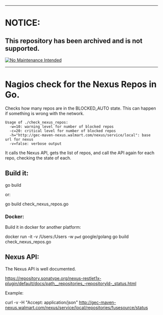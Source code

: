 ***
# NOTICE:

## This repository has been archived and is not supported.

[![No Maintenance Intended](http://unmaintained.tech/badge.svg)](http://unmaintained.tech/)
***

Nagios check for the Nexus Repos in Go.
=========================================

Checks how many repos are in the BLOCKED_AUTO state. This can happen
if something is wrong with the network.

    Usage of ./check_nexus_repos:
      -w=10: warning level for number of blocked repos
      -c=20: critical level for number of blocked repos
      -h="http://gec-maven-nexus.walmart.com/nexus/service/local": base url for nexus
      -v=false: verbose output

It calls the Nexus API, gets the list of repos, and call the API
again for each repo, checking the state of each.

Build it:
---------

  go build

or:

  go build check_nexus_repos.go

### Docker:

Build it in docker for another platform:

docker run -it -v /Users:/Users -w `pwd` google/golang go build check_nexus_repos.go

Nexus API:
------------

The Nexus API is well documented.

https://repository.sonatype.org/nexus-restlet1x-plugin/default/docs/path__repositories_-repositoryId-_status.html

Example:

curl -v -H "Accept: application/json" http://gec-maven-nexus.walmart.com/nexus/service/local/repositories/fusesource/status 

